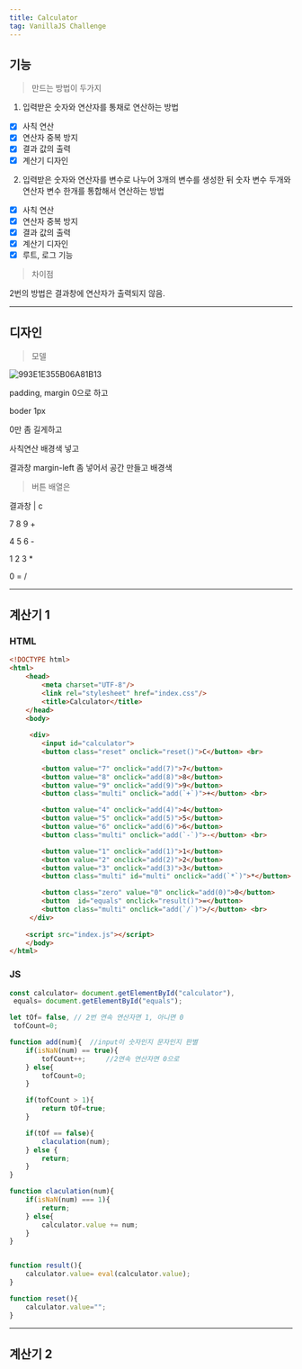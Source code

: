 ```yaml
---
title: Calculator
tag: VanillaJS Challenge
---
```




## 기능

> 만드는 방법이 두가지

1. 입력받은 숫자와 연산자를 통채로 연산하는 방법

- [x] 사칙 연산
- [x] 연산자 중복 방지
- [x] 결과 값의 출력
- [x] 계산기 디자인

2. 입력받은 숫자와 연산자를 변수로 나누어 3개의 변수를 생성한 뒤 숫자 변수 두개와 연산자 변수 한개를 통합해서 연산하는 방법

- [x] 사칙 연산
- [x] 연산자 중복 방지
- [x] 결과 값의 출력
- [x] 계산기 디자인
- [x] 루트, 로그 기능

> 차이점

2번의 방법은 결과창에 연산자가 출력되지 않음.



---

## 디자인

> 모델

![993E1E355B06A81B13](https://user-images.githubusercontent.com/59364300/74423741-17399f00-4e94-11ea-8c3a-c879e96c9e94.png)

padding, margin 0으로 하고 

boder 1px

0만 좀 길게하고 

사칙연산 배경색 넣고

결과창 margin-left 좀 넣어서 공간 만들고 배경색

> 버튼 배열은

결과창 | c

7 8 9 +

4 5 6 -

1 2 3 *

0  = /

   

---

## 계산기 1

### HTML

```html
<!DOCTYPE html>
<html>
    <head>
        <meta charset="UTF-8"/>
        <link rel="stylesheet" href="index.css"/>
        <title>Calculator</title>
    </head>
    <body>
        
     <div>
        <input id="calculator">
        <button class="reset" onclick="reset()">C</button> <br>
        
        <button value="7" onclick="add(7)">7</button>
        <button value="8" onclick="add(8)">8</button>
        <button value="9" onclick="add(9)">9</button>
        <button class="multi" onclick="add(`+`)">+</button> <br>

        <button value="4" onclick="add(4)">4</button>
        <button value="5" onclick="add(5)">5</button>
        <button value="6" onclick="add(6)">6</button>
        <button class="multi" onclick="add(`-`)">-</button> <br>

        <button value="1" onclick="add(1)">1</button>
        <button value="2" onclick="add(2)">2</button>
        <button value="3" onclick="add(3)">3</button>
        <button class="multi" id="multi" onclick="add(`*`)">*</button> <br>

        <button class="zero" value="0" onclick="add(0)">0</button>
        <button  id="equals" onclick="result()">=</button>
        <button class="multi" onclick="add(`/`)">/</button> <br>
     </div>  
    
    <script src="index.js"></script> 
    </body>
</html>

```

   

### JS

```js
const calculator= document.getElementById("calculator"),
 equals= document.getElementById("equals");

let tOf= false, // 2번 연속 연산자면 1, 아니면 0
 tofCount=0;

function add(num){  //input이 숫자인지 문자인지 판별
    if(isNaN(num) == true){
        tofCount++;     //2연속 연산자면 0으로
    } else{ 
        tofCount=0;
    }

    if(tofCount > 1){
        return tOf=true;
    } 

    if(tOf == false){
        claculation(num);
    } else { 
        return;
    }
}

function claculation(num){
    if(isNaN(num) === 1){
        return;
    } else{
        calculator.value += num;
    }
}


function result(){
    calculator.value= eval(calculator.value);
}

function reset(){
    calculator.value="";
}
```



---

## 계산기 2



